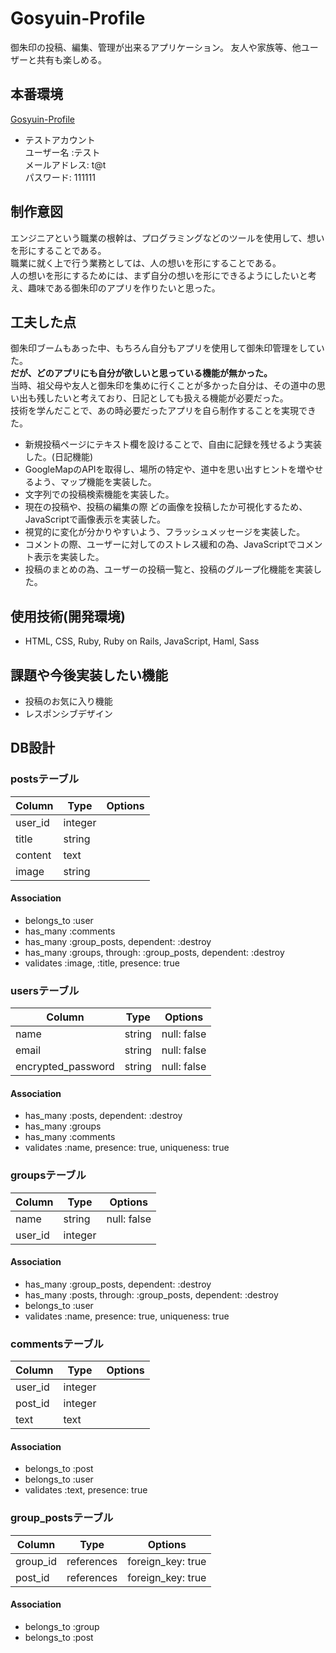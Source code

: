 # Gosyuin-Profile
御朱印の投稿、編集、管理が出来るアプリケーション。
友人や家族等、他ユーザーと共有も楽しめる。


## 本番環境
[Gosyuin-Profile](https://gosyuin-profile.herokuapp.com)
- テストアカウント  
ユーザー名 :テスト  
メールアドレス: t@t  
パスワード: 111111


## 制作意図
エンジニアという職業の根幹は、プログラミングなどのツールを使用して、想いを形にすることである。  
職業に就く上で行う業務としては、人の想いを形にすることである。  
人の想いを形にするためには、まず自分の想いを形にできるようにしたいと考え、趣味である御朱印のアプリを作りたいと思った。


## 工夫した点
御朱印ブームもあった中、もちろん自分もアプリを使用して御朱印管理をしていた。  
**だが、どのアプリにも自分が欲しいと思っている機能が無かった。**  
当時、祖父母や友人と御朱印を集めに行くことが多かった自分は、その道中の思い出も残したいと考えており、日記としても扱える機能が必要だった。  
技術を学んだことで、あの時必要だったアプリを自ら制作することを実現できた。
- 新規投稿ページにテキスト欄を設けることで、自由に記録を残せるよう実装した。(日記機能)
- GoogleMapのAPIを取得し、場所の特定や、道中を思い出すヒントを増やせるよう、マップ機能を実装した。
- 文字列での投稿検索機能を実装した。
- 現在の投稿や、投稿の編集の際 どの画像を投稿したか可視化するため、JavaScriptで画像表示を実装した。
- 視覚的に変化が分かりやすいよう、フラッシュメッセージを実装した。
- コメントの際、ユーザーに対してのストレス緩和の為、JavaScriptでコメント表示を実装した。
- 投稿のまとめの為、ユーザーの投稿一覧と、投稿のグループ化機能を実装した。


## 使用技術(開発環境)
- HTML, CSS, Ruby, Ruby on Rails, JavaScript, Haml, Sass


## 課題や今後実装したい機能
- 投稿のお気に入り機能
- レスポンシブデザイン


## DB設計

### postsテーブル
|Column|Type|Options|
|------|----|-------|
|user_id|integer||
|title|string||
|content|text||
|image|string||

#### Association
- belongs_to :user
- has_many :comments
- has_many :group_posts, dependent: :destroy
- has_many :groups, through: :group_posts, dependent: :destroy
- validates :image, :title, presence: true


### usersテーブル
|Column|Type|Options|
|------|----|-------|
|name|string|null: false|
|email|string|null: false|
|encrypted_password|string|null: false|

#### Association
- has_many :posts, dependent: :destroy
- has_many :groups
- has_many :comments
- validates :name, presence: true, uniqueness: true


### groupsテーブル
|Column|Type|Options|
|------|----|-------|
|name|string|null: false|
|user_id|integer||

#### Association
- has_many :group_posts, dependent: :destroy
- has_many :posts, through: :group_posts, dependent: :destroy
- belongs_to :user
- validates :name, presence: true, uniqueness: true


### commentsテーブル
|Column|Type|Options|
|------|----|-------|
|user_id|integer||
|post_id|integer||
|text|text||

#### Association
- belongs_to :post
- belongs_to :user
- validates :text, presence: true


### group_postsテーブル
|Column|Type|Options|
|------|----|-------|
|group_id|references|foreign_key: true|
|post_id|references|foreign_key: true|

#### Association
- belongs_to :group
- belongs_to :post
